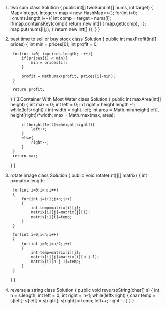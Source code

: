1. two sum
class Solution {
    public int[] twoSum(int[] nums, int target) {
     Map<Integer, Integer> map = new HashMap<>();
        for(int i=0; i<nums.length;i++){
            int comp = target - nums[i];
            if(map.containsKey(comp))
                return new int[] { map.get(comp), i };
            map.put(nums[i],i);
        }
        return new int[] {};
    }
}
2. best time to sell or buy stock
class Solution {
    public int maxProfit(int[] prices) {
        int min = prices[0];
        int profit = 0;
        
        for(int i=0; i<prices.length; i++){
            if(prices[i] < min){
                min = prices[i];
            }
            
            profit = Math.max(profit, prices[i]-min);
        }
        
        return profit;
    }
}
3.Container With Most Water
class Solution {
    public int maxArea(int[] height) {
        int max = 0;
        int left = 0;
        int right = height.length -1;
        while(left<right) {
            int width = right-left;
            int area = Math.min(height[left], height[right])*width;
            max = Math.max(max, area);

            if(height[left]<=height[right]){
                left++;
            }
            else{
                right--;
            }
        }
        return max;
    }
}
4. rotate image
class Solution {
    public void rotate(int[][] matrix) {
        int n=matrix.length;

        for(int i=0;i<n;i++)
        {
            for(int j=i+1;j<n;j++)
            {
                int temp=matrix[i][j];
                matrix[i][j]=matrix[j][i];
                matrix[j][i]=temp;
            }
        }

        for(int i=0;i<n;i++)
        {
            for(int j=0;j<n/2;j++)
            {
                int temp=matrix[i][j];
                matrix[i][j]=matrix[i][n-j-1];
                matrix[i][n-j-1]=temp;
            }
        }
    }
}
5. reverse a string
class Solution {
    public void reverseString(char[] s) {
        int n = s.length;
        int left = 0;
        int right = n-1;
        while(left<right) {
            char temp = s[left];
            s[left] = s[right];
            s[right] = temp;
            left++;
            right--;
        }
    }
}
